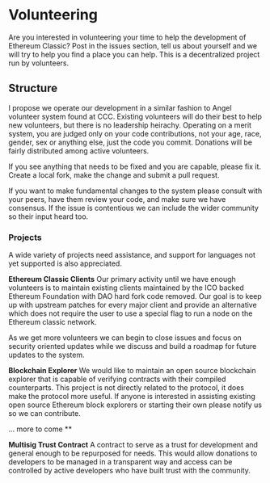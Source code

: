 # Volunteering

Are you interested in volunteering your time to help the development of Ethereum Classic? Post in the issues section, tell us about yourself and we will try to help you find a place you can help. This is a decentralized project run by volunteers.

## Structure

I propose we operate our development in a similar fashion to Angel
volunteer system found at CCC. Existing volunteers will do their best to
help new volunteers, but there is no leadership heirachy.
Operating on a merit system, you are judged only on your code
contributions, not your age, race, gender, sex or anything else, just
the code you commit. Donations will be fairly distributed among active volunteers.

If you see anything that needs to be fixed and you are capable, please
fix it. Create a local fork, make the change and submit a pull
request.

If you want to make fundamental changes to the system please consult
with your peers, have them review your code, and make sure we have
consensus. If the issue is contentious we can include the wider
community so their input heard too.


### Projects
A wide variety of projects need assistance, and support for languages not yet supported is also appreciated. 

**Ethereum Classic Clients**
Our primary activity until we have enough volunteers is to maintain existing clients maintained by the ICO backed Ethereum Foundation with DAO hard fork code removed. Our goal is to keep up with upstream patches for every major client and provide an alternative which does not require the user to use a special flag to run a node on the Ethereum classic network. 

As we get more volunteers we can begin to close issues and focus on security oriented updates while we discuss and build a roadmap for future updates to the system.

**Blockchain Explorer**
We would like to maintain an open source blockchain explorer that is capable of verifying contracts with their compiled counterparts. This project is not directly related to the protocol, it does make the protocol more useful. If anyone is interested in assisting existing open source Ethereum block explorers or starting their own please notify us so we can contribute.

... more to come **

**Multisig Trust Contract**
A contract to serve as a trust for development
and general enough to be repurposed for needs. This would allow donations to developers to be managed in a
transparent way and access can be controlled by active developers who
have built trust with the community. 
